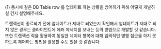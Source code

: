 (1) 동시에 같은 DB Table row 를 업데이트 하는 상황을 방어하기 위해 어떻게 개발하실 건지 설명해주세요.

트랜잭션이 종료되기 전에 업데이트가 제대로 되었는지 확인해서 
업데이트가 제대로 되지 않은 경우는 클라이언트에 에러 메세지를 보내는 등의 방법으로 개발할 것 같습니다.
또한 트랜잭션 락을 활용하여 동일한 데이터 항목에 대해 임의적인 병행 접근을 하지 못하도록 제어하는 방법을 활용할 수도 있을 것 같습니다.



